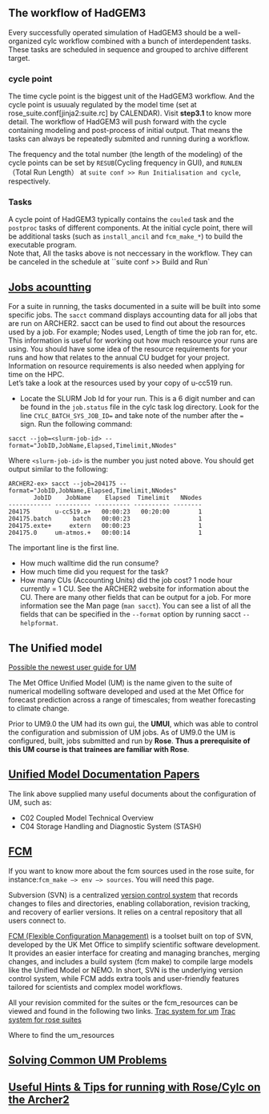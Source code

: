 

## The workflow of HadGEM3

Every successfully operated simulation of HadGEM3 should be a well-organized cylc workflow combined with a bunch of interdependent tasks. These tasks are scheduled in sequence and grouped to archive different target.

### cycle point
The time cycle point is the biggest unit of the HadGEM3 workflow. And the cycle point is usuualy regulated by the model time (set at rose_suite.conf[jinja2:suite.rc] by CALENDAR).  Visit **step3.1** to know more detail. The workflow of HadGEM3 will push forward with the cycle containing modeling and post-process of initial output. That means the tasks can always be repeatedly submited and running during a workflow.

The frequency and the total number (the length of the modeling) of the cycle points can be set by `RESUB`(Cycling frequency in GUI), and `RUNLEN` （Total Run Length） at `suite conf >> Run Initialisation and cycle`, respectively.


### Tasks
A cycle point of HadGEM3 typically contains the `couled` task and the `postproc` tasks of different components. At the initial cycle point, there will be additional tasks (such as `install_ancil` and `fcm_make_*`) to build the executable program.    
Note that, All the tasks above is not neccessary in the workflow. They can be canceled in the schedule at ``suite conf >> Build and Run`

## [Jobs acountting](https://ncas-cms.github.io/um-training/running.html#um-standard-output)
For a suite in running, the tasks documented in a suite will be built into some specific jobs.
The `sacct` command displays accounting data for all jobs that are run on ARCHER2. sacct can be used to find out about the resources used by a job. For example; Nodes used, Length of time the job ran for, etc. This information is useful for working out how much resource your runs are using. You should have some idea of the resource requirements for your runs and how that relates to the annual CU budget for your project. Information on resource requirements is also needed when applying for time on the HPC.    
Let’s take a look at the resources used by your copy of u-cc519 run.
- Locate the SLURM Job Id for your run. This is a 6 digit number and can be found in the `job.status` file in the cylc task log directory. Look for the line `CYLC_BATCH_SYS_JOB_ID=` and take note of the number after the `=` sign.
Run the following command:
```
sacct --job=<slurm-job-id> --format="JobID,JobName,Elapsed,Timelimit,NNodes"
```
Where `<slurm-job-id>` is the number you just noted above. You should get output similar to the following:
```
ARCHER2-ex> sacct --job=204175 --format="JobID,JobName,Elapsed,Timelimit,NNodes"
       JobID    JobName    Elapsed  Timelimit   NNodes
------------ ---------- ---------- ---------- --------
204175       u-cc519.a+   00:00:23   00:20:00        1
204175.batch      batch   00:00:23                   1
204175.exte+     extern   00:00:23                   1
204175.0     um-atmos.+   00:00:14                   1
```
The important line is the first line.
- How much walltime did the run consume?
- How much time did you request for the task?
- How many CUs (Accounting Units) did the job cost?
1 node hour currently = 1 CU. See the ARCHER2 website for information about the CU.
There are many other fields that can be output for a job. For more information see the Man page (`man sacct`). You can see a list of all the fields that can be specified in the `--format` option by running sacct `--helpformat`.

## The Unified model
[Possible the newest user guide for UM](https://code.metoffice.gov.uk/doc/um/latest/um-training/index.html)

The Met Office Unified Model (UM) is the name given to the suite of numerical modelling software developed and used at the Met Office for forecast prediction across a range of timescales; from weather forecasting to climate change.

Prior to UM9.0 the UM had its own gui, the **UMUI**, which was able to control the configuration and submission of UM jobs. As of UM9.0 the UM is configured, built, jobs submitted and run by **Rose**. **Thus a prerequisite of this UM course is that trainees are familiar with Rose**. 

## [Unified Model Documentation Papers](https://code.metoffice.gov.uk/doc/um/latest/umdp.html)
The link above supplied many useful documents about the configuration of UM, such as:
- C02 Coupled Model Technical Overview
- C04 Storage Handling and Diagnostic System (STASH)

## [FCM](https://ncas-cms.github.io/um-training/fcm-tutorial.html#documenting-your-change)
If you want to know more about the fcm sources used in the rose suite, for instance:`fcm_make –> env –> sources`. You will need this page.

Subversion (SVN) is a centralized [version control system](https://svnbook.red-bean.com/en/1.8/svn.basic.version-control-basics.html) that records changes to files and directories, enabling collaboration, revision tracking, and recovery of earlier versions. It relies on a central repository that all users connect to.

[FCM (Flexible Configuration Management)](https://metomi.github.io/fcm/doc/user_guide/getting_started.html) is a toolset built on top of SVN, developed by the UK Met Office to simplify scientific software development. It provides an easier interface for creating and managing branches, merging changes, and includes a build system (fcm make) to compile large models like the Unified Model or NEMO. In short, SVN is the underlying version control system, while FCM adds extra tools and user-friendly features tailored for scientists and complex model workflows.


All your revision commited for the suites or the fcm_resources can be viewed and found in the following two links.
[Trac system for um](https://code.metoffice.gov.uk/trac/um)
[Trac system for rose suites](https://code.metoffice.gov.uk/trac/roses-u/browser/)

Where to find the um_resources

## [Solving Common UM Problems](https://ncas-cms.github.io/um-training/solving-problems.html)

## [Useful Hints & Tips for running with Rose/Cylc on the Archer2](https://cms.ncas.ac.uk/rose-cylc-hints/#passing-arguments-to-fcm_make)


